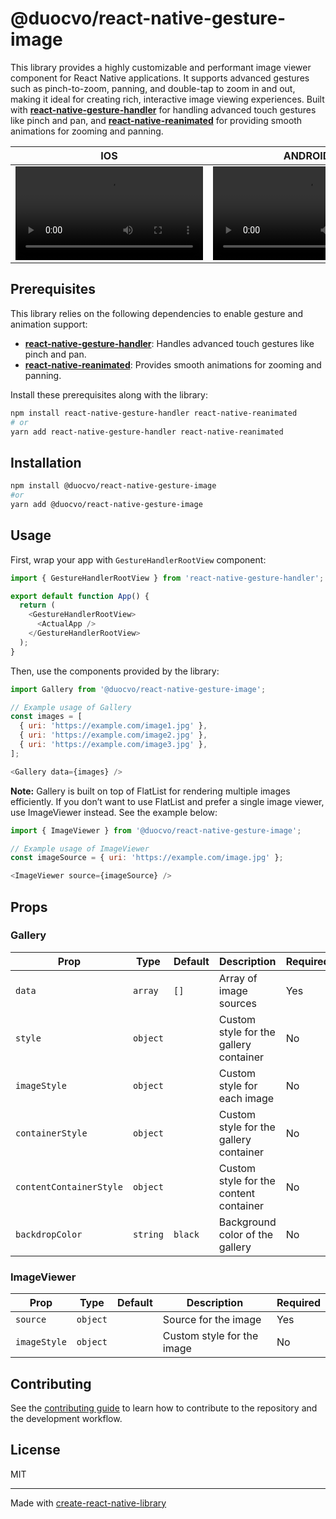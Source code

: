 # @duocvo/react-native-gesture-image

This library provides a highly customizable and performant image viewer component for React Native applications. It supports advanced gestures such as pinch-to-zoom, panning, and double-tap to zoom in and out, making it ideal for creating rich, interactive image viewing experiences. Built with **[react-native-gesture-handler](https://docs.swmansion.com/react-native-gesture-handler/docs/)** for handling advanced touch gestures like pinch and pan, and **[react-native-reanimated](https://docs.swmansion.com/react-native-reanimated/)** for providing smooth animations for zooming and panning.

IOS|ANDROID
--|--
<video src="https://github.com/user-attachments/assets/6cdb7f6e-a059-4ed1-ac75-3f0a74c75052">|<video src="https://github.com/user-attachments/assets/9fe9313f-2ed2-4aef-8c4d-408a812a6a9f">

## Prerequisites

This library relies on the following dependencies to enable gesture and animation support:
- **[react-native-gesture-handler](https://docs.swmansion.com/react-native-gesture-handler/docs/)**: Handles advanced touch gestures like pinch and pan.
- **[react-native-reanimated](https://docs.swmansion.com/react-native-reanimated/)**: Provides smooth animations for zooming and panning.

Install these prerequisites along with the library:

```sh
npm install react-native-gesture-handler react-native-reanimated
# or
yarn add react-native-gesture-handler react-native-reanimated
```

## Installation
```sh
npm install @duocvo/react-native-gesture-image
#or
yarn add @duocvo/react-native-gesture-image
```

## Usage

First, wrap your app with `GestureHandlerRootView` component:

```js
import { GestureHandlerRootView } from 'react-native-gesture-handler';

export default function App() {
  return (
    <GestureHandlerRootView>
      <ActualApp />
    </GestureHandlerRootView>
  );
}
```

Then, use the components provided by the library:

```js
import Gallery from '@duocvo/react-native-gesture-image';

// Example usage of Gallery
const images = [
  { uri: 'https://example.com/image1.jpg' },
  { uri: 'https://example.com/image2.jpg' },
  { uri: 'https://example.com/image3.jpg' },
];

<Gallery data={images} />
```
**Note:** Gallery is built on top of FlatList for rendering multiple images efficiently. If you don’t want to use FlatList and prefer a single image viewer, use ImageViewer instead. See the example below:
```js
import { ImageViewer } from '@duocvo/react-native-gesture-image';

// Example usage of ImageViewer
const imageSource = { uri: 'https://example.com/image.jpg' };

<ImageViewer source={imageSource} />
```

## Props

### Gallery

| Prop                  | Type     | Default | Description                                      | Required |
|-----------------------|----------|---------|--------------------------------------------------|----------|
| `data`                | `array`  | `[]`    | Array of image sources                           | Yes      |
| `style`               | `object` |         | Custom style for the gallery container           | No       |
| `imageStyle`          | `object` |         | Custom style for each image                      | No       |
| `containerStyle`      | `object` |         | Custom style for the gallery container           | No       |
| `contentContainerStyle` | `object` |       | Custom style for the content container           | No       |
| `backdropColor`       | `string` | `black` | Background color of the gallery                  | No       |


### ImageViewer

| Prop              | Type     | Default | Description                                      | Required |
|-------------------|----------|---------|--------------------------------------------------|----------|
| `source`          | `object` |         | Source for the image                             | Yes      |
| `imageStyle`      | `object` |         | Custom style for the image                       | No       |


## Contributing

See the [contributing guide](CONTRIBUTING.md) to learn how to contribute to the repository and the development workflow.

## License

MIT

---

Made with [create-react-native-library](https://github.com/callstack/react-native-builder-bob)
